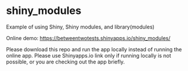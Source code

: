 # shiny_modules
Example of using Shiny, Shiny modules, and library(modules)

Online demo: https://betweentwotests.shinyapps.io/shiny_modules/

Please download this repo and run the app locally instead of running the online app.
Please use Shinyapps.io link only if running locally is not possible, 
  or you are checking out the app briefly.